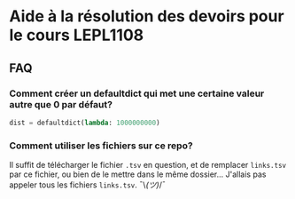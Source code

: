 # Aide à la résolution des devoirs pour le cours LEPL1108

## FAQ

### Comment créer un defaultdict qui met une certaine valeur autre que 0 par défaut?
```python
dist = defaultdict(lambda: 1000000000)
```
### Comment utiliser les fichiers sur ce repo?
Il suffit de télécharger le fichier `.tsv` en question, et de remplacer `links.tsv` par ce fichier, ou bien de le mettre dans le même dossier... J'allais pas appeler tous les fichiers `links.tsv`. ¯\\_(ツ)_/¯
